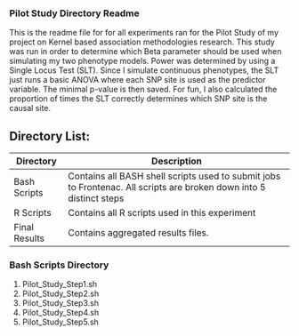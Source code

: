 ### Pilot Study Directory Readme
This is the readme file for for all experiments ran for the Pilot Study of my project on Kernel based association methodologies research. This study was run in order to determine which Beta parameter should be used when simulating my two phenotype models. Power was determined by using a Single Locus Test (SLT). Since I simulate continuous phenotypes, the SLT just runs a basic ANOVA where each SNP site is used as the predictor variable. The minimal p-value is then saved. For fun, I also calculated the proportion of times the SLT correctly determines which SNP site is the causal site.

## Directory List:

Directory | Description
--------- | ---------
Bash Scripts | Contains all BASH shell scripts used to submit jobs to Frontenac. All scripts are broken down into 5 distinct steps
R Scripts | Contains all R scripts used in this experiment
Final Results | Contains aggregated results files.


### Bash Scripts Directory

1. Pilot_Study_Step1.sh
2. Pilot_Study_Step2.sh
3. Pilot_Study_Step3.sh
4. Pilot_Study_Step4.sh
5. Pilot_Study_Step5.sh



